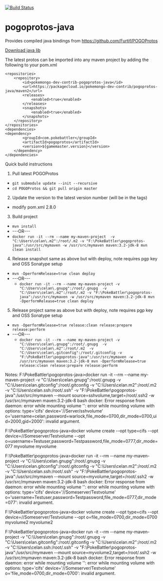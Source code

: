 [![Build Status](https://travis-ci.org/pokemongo-dev-contrib/pogoprotos-java.svg?branch=master)](https://travis-ci.org/pokemongo-dev-contrib/pogoprotos-java)
# pogoprotos-java
Provides compiled java bindings from https://github.com/Furtif/POGOProtos

[Download java lib](https://packagecloud.io/pokemongo-dev-contrib/pogoprotos-java)

The latest protos can be imported into any maven project by adding the following to your pom.xml
```
<repositories>
    <repository>
        <id>pokemongo-dev-contrib-pogoprotos-java</id>
        <url>https://packagecloud.io/pokemongo-dev-contrib/pogoprotos-java/maven2</url>
        <releases>
            <enabled>true</enabled>
        </releases>
        <snapshots>
            <enabled>true</enabled>
        </snapshots>
    </repository>
</repositories>
<dependencies>
<dependency>
    	<groupId>com.pokebattler</groupId>
    	<artifactId>pogoprotos</artifactId>
    	<version>${gamemaster.version}</version>
	</dependency>
</dependencies>
```

Quick build instructions

1. Pull latest POGOProtos
  * `git submodule update --init --recursive`
  * `cd POGOProtos && git pull origin master`
2. Update the version to the latest version number (will be in the tags)
  * modify pom.xml     <version>2.8.0</version>
3. Build project 
  * `mvn install`
  * ---OR---
  * `docker run -it --rm --name my-maven-project  -v "C:\Users\celan\.m2":/root/.m2 -v "F:\PokeBattler\pogoprotos-java":/usr/src/mymaven -w /usr/src/mymaven maven:3.2-jdk-8 mvn clean install`
4. Release snapshot same as above but with deploy, note requires pgp key and OSS Sonatype setup
  * `mvn -DperformRelease=true clean deploy`
* ---OR---
  * `docker run -it --rm --name my-maven-project -v "C:\Users\celan\.gnupg":/root/.gnupg  -v "C:\Users\celan\.m2":/root/.m2 -v "F:\PokeBattler\pogoprotos-java":/usr/src/mymaven -w /usr/src/mymaven maven:3.2-jdk-8 mvn -DperformRelease=true clean deploy`
5. Release project same as above but with deploy, note requires pgp key and OSS Sonatype setup
  * `mvn -DperformRelease=true release:clean release:prepare release:perform`
* ---OR---
  * `docker run -it --rm --name my-maven-project -v "C:\Users\celan\.gnupg":/root/.gnupg  -v "C:\Users\celan\.m2":/root/.m2  -v "C:\Users\celan\.gitconfig":/root/.gitconfig -v "F:\PokeBattler\pogoprotos-java":/usr/src/mymaven -w /usr/src/mymaven maven:3.2-jdk-8 mvn -DperformRelease=true release:clean release:prepare release:perform`

  
  
Notes:
F:\PokeBattler\pogoprotos-java>docker run -it --rm --name my-maven-project -v "C:\Users\celan\.gnupg":/root/.gnupg -v "C:\Users\celan\.gitconfig":/root/.gitconfig  -v "C:\Users\celan\.m2":/root/.m2 -v "C:\Users\celan\.ssh:/root/.ssh" -v "F:\PokeBattler\pogoprotos-java":/usr/src/mymaven --mount source=sshvolume,target=/root/.ssh2 -w /usr/src/mymaven maven:3.2-jdk-8 bash
docker: Error response from daemon: error while mounting volume '': error while mounting volume with options: type='cifs' device='//Server/sshvolume' o='username=celan,password=warlock,file_mode=0700,dir_mode=0700,uid=2000,gid=2000': invalid argument.

F:\PokeBattler\pogoprotos-java>docker volume create --opt type=cifs --opt device=//Someserver/Testvolume --opt o=username=Testuser,password=Testpassword,file_mode=0777,dir_mode=077 myvolume
myvolume

F:\PokeBattler\pogoprotos-java>docker run -it --rm --name my-maven-project -v "C:\Users\celan\.gnupg":/root/.gnupg -v "C:\Users\celan\.gitconfig":/root/.gitconfig  -v "C:\Users\celan\.m2":/root/.m2 -v "C:\Users\celan\.ssh:/root/.ssh" -v "F:\PokeBattler\pogoprotos-java":/usr/src/mymaven --mount source=myvolume,target=/root/.ssh2 -w /usr/src/mymaven maven:3.2-jdk-8 bash
docker: Error response from daemon: error while mounting volume '': error while mounting volume with options: type='cifs' device='//Someserver/Testvolume' o='username=Testuser,password=Testpassword,file_mode=0777,dir_mode=077': invalid argument.

F:\PokeBattler\pogoprotos-java>docker volume create --opt type=cifs --opt device=//Someserver/Testvolume --opt o=file_mode=0700,dir_mode=0700 myvolume2
myvolume2

F:\PokeBattler\pogoprotos-java>docker run -it --rm --name my-maven-project -v "C:\Users\celan\.gnupg":/root/.gnupg -v "C:\Users\celan\.gitconfig":/root/.gitconfig  -v "C:\Users\celan\.m2":/root/.m2 -v "C:\Users\celan\.ssh:/root/.ssh" -v "F:\PokeBattler\pogoprotos-java":/usr/src/mymaven --mount source=myvolume2,target=/root/.ssh2 -w /usr/src/mymaven maven:3.2-jdk-8 bash
docker: Error response from daemon: error while mounting volume '': error while mounting volume with options: type='cifs' device='//Someserver/Testvolume' o='file_mode=0700,dir_mode=0700': invalid argument.  